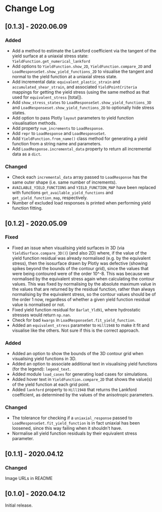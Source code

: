 # Change Log

## [0.1.3] - 2020.06.09

### Added

- Add a method to estimate the Lankford coefficient via the tangent of the yield surface at a uniaxial stress state: `YieldFunction.get_numerical_lankford`
- Add options to `YieldFunction.show_2D`, `YieldFunction.compare_2D` and `LoadResponseSet.show_yield_functions_2D` to visualise the tangent and normal to the yield function at a uniaxial stress state.
- Add incremental data: `equivalent_plastic_strain` and `accumulated_shear_strain`, and associated `YieldPointCriteria` mappings for getting the yield stress (using the same method as that used for `equivalent_stress` [total]).
- Add `show_stress_states` to `LoadResponseSet.show_yield_functions_3D` and `LoadResponseset.show_yield_functions_2D` to optionally hide stress states.
- Add option to pass Plotly `layout` parameters to yield function visualisation methods.
- Add property `num_increments` to `LoadResponse`.
- Add `repr` to `LoadResponse` and `LoadResponseSet`.
- Add `YieldFunction.from_name()` class method for generating a yield function from a string name and parameters.
- Add `LoadResponse.incremental_data` property to return all incremental data as a `dict`.

### Changed

- Check each `incremental_data` array passed to `LoadResponse` has the same outer shape (i.e. same number of increments).
- `AVAILABLE_YIELD_FUNCTIONS` and `YIELD_FUNCTION_MAP` have been replaced with functions `get_available_yield_functions` and `get_yield_function_map`, respectively.
- Number of excluded load responses is printed when performing yield function fitting.

## [0.1.2] - 2020.05.09

### Fixed

- Fixed an issue when visualising yield surfaces in 3D (via `YieldSurface.compare_3D()`) (and also 2D) where, if the value of the yield function residual was already normalised (e.g. by the equivalent stress), then the isosurface drawn by Plotly was defective (showing spikes beyond the bounds of the contour grid), since the values that were being contoured were of the order 10^-8. This was because we normalised by the equivalent stress again when calculating the contour values. This was fixed by normalising by the absolute maximum value in the values that are returned by the residual function, rather than always normalising by the equivalent stress, so the contour values should be of the order 1 now, regardless of whether a given yield function residual value is normalised or not.
- Fixed yield function residual for `Barlat_Yld91`, where hydrostatic stresses would return `np.nan`.
- Check for bad `kwargs` in `LoadResponseSet.fit_yield_function`.
- Added an `equivalent_stress` parameter to `Hill1948` to make it fit and visualise like the others. Not sure if this is the correct approach.

### Added

- Added an option to show the bounds of the 3D contour grid when visualising yield functions in 3D.
- Added an option to associate additional text in visualising yield functions (for the legend): `legend_text`.
- Added module `load_cases` for generating load cases for simulations.
- Added hover text in `YieldFunction.compare_2D` that shows the value(s) of the yield function at each grid point.
- Added `lankford` property to `Hill1948` that returns the Lankford coefficient, as determined by the values of the anisotropic parameters.

### Changed

- The tolerance for checking if a `uniaxial_response` passed to `LoadResponseSet.fit_yield_function` is in fact uniaxial has been loosened, since this way failing when it shouldn't have.
- Normalise all yield function residuals by their equivalent stress parameter.

## [0.1.1] - 2020.04.12

### Changed

Image URLs in README

## [0.1.0] - 2020.04.12

Initial release.
